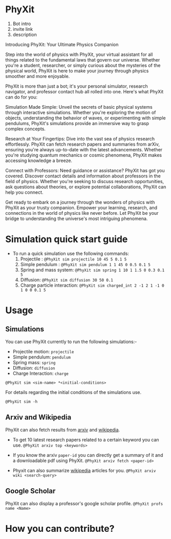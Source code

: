 # PhyXit
1) Bot intro 
2) invite link
3) description

Introducing PhyXit: Your Ultimate Physics Companion

Step into the world of physics with PhyXit, your virtual assistant for all things related to the fundamental laws that govern our universe. Whether you're a student, researcher, or simply curious about the mysteries of the physical world, PhyXit is here to make your journey through physics smoother and more enjoyable.

PhyXit is more than just a bot; it's your personal simulator, research navigator, and professor contact hub all rolled into one. Here's what PhyXit can do for you:

Simulation Made Simple: Unveil the secrets of basic physical systems through interactive simulations. Whether you're exploring the motion of objects, understanding the behavior of waves, or experimenting with simple pendulums, PhyXit's simulations provide an immersive way to grasp complex concepts.

Research at Your Fingertips: Dive into the vast sea of physics research effortlessly. PhyXit can fetch research papers and summaries from arXiv, ensuring you're always up-to-date with the latest advancements. Whether you're studying quantum mechanics or cosmic phenomena, PhyXit makes accessing knowledge a breeze.

Connect with Professors: Need guidance or assistance? PhyXit has got you covered. Discover contact details and information about professors in the field of physics. Whether you're seeking to discuss research opportunities, ask questions about theories, or explore potential collaborations, PhyXit can help you connect.

Get ready to embark on a journey through the wonders of physics with PhyXit as your trusty companion. Empower your learning, research, and connections in the world of physics like never before. Let PhyXit be your bridge to understanding the universe's most intriguing phenomena.


# Simulation quick start guide

* To run a quick simulation use the following commands:
    1) Projectile : `@PhyXit sim projectile 10 45 5 0.1 5` 
    2) Simple pendulum : `@PhyXit sim pendulum 1 1 45 0 0.5 0.1 5`
    3) Spring and mass system: `@PhyXit sim spring 1 10 1 1.5 0 0.3 0.1 5`
    4) Diffusion: `@PhyXit sim diffusion 30 50 0.1`
    5) Charge particle interaction: `@PhyXit sim charged_int 2 -1 2 1 -1 0 1 0 0 0.1 5`

# Usage

## Simulations

You can use PhyXit currently to run the following simulations:-
*   Projectile motion: `projectile`
*   Simple pendulum: `pendulum`
*   Spring mass: `spring`
*   Diffusion: `diffusion`
*   Charge Interaction: `charge`

`@PhyXit sim <sim-name> *<initial-conditions>`

For details regarding the initial conditions of the simulations use.

`@PhyXit sim -h`

## Arxiv and Wikipedia

PhyXit can also fetch results from [arxiv](https://arxiv.org/) and [wikipedia](https://www.wikipedia.org/).

* To get 10 latest research papers related to a certain keyword you can use.
`@PhyXit arxiv top <keywords>`

* If you know the arxiv `paper-id` you can directly get a summary of it and a downloadable pdf using PhyXit.
`@PhyXit arxiv fetch <paper-id>`

* Phyxit can also summarize [wikipedia](https://www.wikipedia.org/) articles for you.
`@PhyXit arxiv wiki <search-query>`

## Google Scholar

PhyXit can also display a professor's google scholar profile.
`@PhyXit profs name <Name>`

# How you can contribute?


